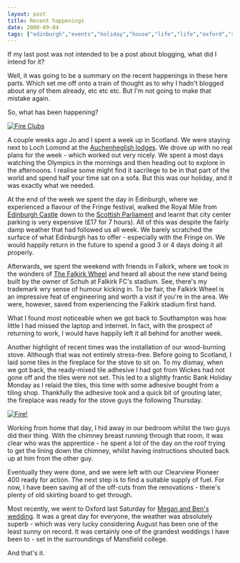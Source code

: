```yaml
---
layout: post
title: Recent happenings
date: 2008-09-04
tags: ["edinburgh","events","holiday","house","life","life","oxford","scotland","wedding"]
---
```


If my last post was not intended to be a post about blogging, what did I intend for it?

Well, it was going to be a summary on the recent happenings in these here parts. Which set me off onto a train of thought as to why I hadn't blogged about any of them already, etc etc etc. But I'm not going to make that mistake again.

So, what has been happening?

[![Fire Clubs](https://farm4.static.flickr.com/3087/2800344465_5d65f41a44_m.jpg)](http://www.flickr.com/photos/knolleary/2800344465/ "Fire Clubs by nol, on Flickr")

A couple weeks ago Jo and I spent a week up in Scotland. We were staying next to Loch Lomond at the [Auchenheglish lodges](http://www.lochlomondlodge.co.uk/stables.aspx). We drove up with no real plans for the week - which worked out very nicely. We spent a most days watching the Olympics in the mornings and then heading out to explore in the afternoons. I realise some might find it sacrilege to be in that part of the world and spend half your time sat on a sofa. But this was our holiday, and it was exactly what we needed.

At the end of the week we spent the day in Edinburgh, where we experienced a flavour of the Fringe festival, walked the Royal Mile from [Edinburgh Castle](http://www.edinburghcastle.gov.uk/) down to the [Scottish Parliament](http://www.scottish.parliament.uk/vli/holyrood/index.htm) and learnt that city center parking is very expensive (£17 for 7 hours). All of this was despite the fairly damp weather that had followed us all week. We barely scratched the surface of what Edinburgh has to offer - especially with the Fringe on. We would happily return in the future to spend a good 3 or 4 days doing it all properly.

Afterwards, we spent the weekend with friends in Falkirk, where we took in the wonders of [The Falkirk Wheel](http://flickr.com/photos/knolleary/sets/72157607088723908/) and heard all about the new stand being built by the owner of Schuh at Falkirk FC's stadium. See, there's my trademark wry sense of humour kicking in. To be fair, the Falkirk Wheel is an impressive feat of engineering and worth a visit if you're in the area. We were, however, saved from experiencing the Falkirk stadium first hand.

What I found most noticeable when we got back to Southampton was how little I had missed the laptop and internet. In fact, with the prospect of returning to work, I would have happily left it all behind for another week.

Another highlight of recent times was the installation of our wood-burning stove. Although that was not entirely stress-free. Before going to Scotland, I laid some tiles in the fireplace for the stove to sit on. To my dismay, when we got back, the ready-mixed tile adhesive I had got from Wickes had not gone off and the tiles were not set. This led to a slightly frantic Bank Holiday Monday as I relaid the tiles, this time with some adhesive bought from a tiling shop. Thankfully the adhesive took and a quick bit of grouting later, the fireplace was ready for the stove guys the following Thursday.

[![Fire!](https://farm4.static.flickr.com/3230/2806049386_9e9f7ef2cc_m.jpg)](http://www.flickr.com/photos/knolleary/2806049386/ "Fire! by nol, on Flickr")

Working from home that day, I hid away in our bedroom whilst the two guys did their thing. With the chimney breast running through that room, it was clear who was the apprentice - he spent a lot of the day on the roof trying to get the lining down the chimney, whilst having instructions shouted back up at him from the other guy.

Eventually they were done, and we were left with our Clearview Pioneer 400 ready for action. The next step is to find a suitable supply of fuel. For now, I have been saving all of the off-cuts from the renovations - there's plenty of old skirting board to get through.

Most recently, we went to Oxford last Saturday for [Megan and Ben's wedding](http://flickr.com/groups/meganben/). It was a great day for everyone, the weather was absolutely superb - which was very lucky considering August has been one of the least sunny on record. It was certainly one of the grandest weddings I have been to - set in the surroundings of Mansfield college.

And that's it.
